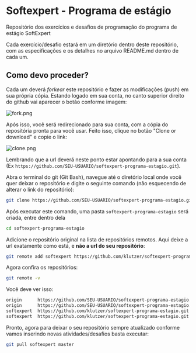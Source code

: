 # Softexpert - Programa de estágio

Repositório dos exercícios e desafios de programação do programa de estágio SoftExpert

Cada exercício/desafio estará em um diretório dentro deste repositório, com as especificações e os detalhes no arquivo README.md dentro de cada um.

## Como devo proceder?

Cada um deverá _forkear_ este repositório e fazer as modificações (push) em sua própria cópia. Estando logado em sua conta, no canto superior direito do github vai aparecer o botão conforme imagem:

![fork.png](https://pichoster.net/images/2017/04/28/2031862c63ec135aa4d4a2fd1af2c6f2.png)

Após isso, você será redirecionado para sua conta, com a cópia do repositória pronta para você usar. Feito isso, clique no botão "Clone or download" e copie o link:

![clone.png](https://pichoster.net/images/2017/04/28/18fce3b38623bf01fe1cb091c26d21d9.png)

Lembrando que a url deverá neste ponto estar apontando para a sua conta (Ex `https://github.com/SEU-USUARIO/softexpert-programa-estagio.git`).

Abra o terminal do git (Git Bash), navegue até o diretório local onde você quer deixar o repositório e digite o seguinte comando (não esquecendo de alterar o link do repositório):

```sh
git clone https://github.com/SEU-USUARIO/softexpert-programa-estagio.git
```

Após executar este comando, uma pasta `softexpert-programa-estagio` será criada, entre dentro dela

```sh
cd softexpert-programa-estagio
```

Adicione o repositório original na lista de repositórios remotos. Aqui deixe a url exatamente como está, e **não a url do seu repositório**:

```sh
git remote add softexpert https://github.com/klutzer/softexpert-programa-estagio.git
```

Agora confira os repositórios:

```sh
git remote -v
```

Você deve ver isso:

```sh
origin      https://github.com/SEU-USUARIO/softexpert-programa-estagio.git (fetch)
origin      https://github.com/SEU-USUARIO/softexpert-programa-estagio.git (push)
softexpert  https://github.com/klutzer/softexpert-programa-estagio.git (fetch)
softexpert  https://github.com/klutzer/softexpert-programa-estagio.git (push)
```

Pronto, agora para deixar o seu repositório sempre atualizado conforme vamos inserindo novas atividades/desafios basta executar:

```sh
git pull softexpert master
```